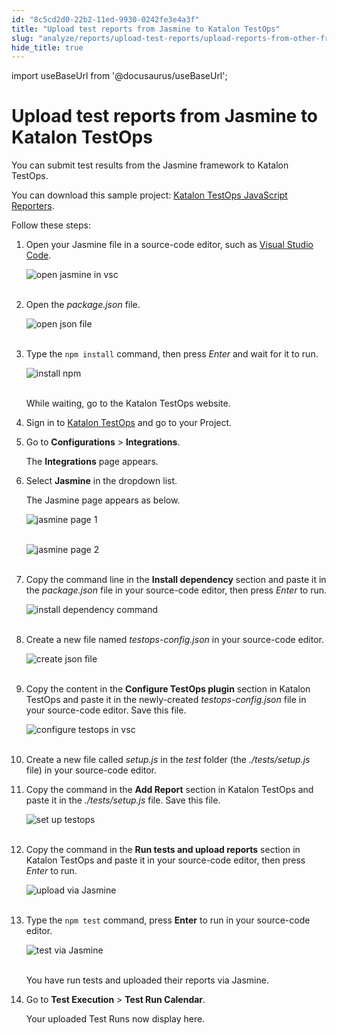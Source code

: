 ```yaml
---
id: "8c5cd2d0-22b2-11ed-9930-0242fe3e4a3f"
title: "Upload test reports from Jasmine to Katalon TestOps"
slug: "analyze/reports/upload-test-reports/upload-reports-from-other-framework/upload-test-reports-from-jasmine-to-katalon-testops"
hide_title: true
---
```

import useBaseUrl from '@docusaurus/useBaseUrl';


# <a id="id" class="anchor_top_offset"/><a id="ariaid-title1" class="anchor_top_offset"/>Upload test reports from Jasmine to <span xmlns="http://www.w3.org/1999/xhtml" className="ph">Katalon TestOps</span> 

<p xmlns="http://www.w3.org/1999/xhtml" className="p">You can submit test results from the Jasmine framework to Katalon TestOps.</p> 
<p xmlns="http://www.w3.org/1999/xhtml" className="p">You can download this sample project: <a className="xref j-external-link" href="https://github.com/katalon-studio/testops-report-js.git" target="_blank">Katalon TestOps JavaScript Reporters</a>. </p> 
<p xmlns="http://www.w3.org/1999/xhtml" className="p">Follow these steps:</p> 
<ol xmlns="http://www.w3.org/1999/xhtml" className="ol"><li className="li">     <p className="p">Open your Jasmine file in a source-code editor, such as <a className="xref j-external-link" href="https://code.visualstudio.com" target="_blank">Visual Studio Code</a>.</p>     <p className="p"> <img className="image" src={useBaseUrl("https://github.com/katalon-studio/docs-images/raw/master/katalon-analytics/docs/kt-upload-test-jasmine/kt_vs_code_open_pack_jasmine.png")} alt="open jasmine in vsc" /><br /><br />     </p>   </li><li className="li">     <p className="p">Open the <em className="ph i">package.json</em> file.</p>     <p className="p"> <img className="image" src={useBaseUrl("https://github.com/katalon-studio/docs-images/raw/master/katalon-analytics/docs/kt-upload-test-jasmine/kt_vs_code_open_json.png")} alt="open json file" /><br /><br />     </p>   </li><li className="li">     <p className="p">Type the <code className="ph codeph">npm install</code> command, then press <em className="ph i">Enter</em> and wait for it to run.</p>     <p className="p"> <img className="image" src={useBaseUrl("https://github.com/katalon-studio/docs-images/raw/master/katalon-analytics/docs/kt-upload-test-jasmine/kt_vs_code_npm_install.png")} alt="install npm" /><br /><br />     </p>     <p className="p">While waiting, go to the Katalon TestOps website.</p>   </li><li className="li">     <p className="p">Sign in to <a className="xref j-external-link" href="https://testops.katalon.io/login" target="_blank">Katalon TestOps</a> and go to your Project.</p>   </li><li className="li">     <p className="p">Go to <strong className="ph b">Configurations</strong> &gt; <strong className="ph b">Integrations</strong>.</p>     <p className="p">The <strong className="ph b">Integrations</strong> page appears.</p>   </li><li className="li">     <p className="p">Select <strong className="ph b">Jasmine</strong> in the dropdown list.</p>     <p className="p">The Jasmine page appears as below.</p>     <p className="p"> <img className="image" src={useBaseUrl("https://github.com/katalon-studio/docs-images/raw/master/katalon-analytics/docs/kt-upload-test-jasmine/jasmine-page-1.png")} alt="jasmine page 1" /><br /><br />     </p>     <p className="p"> <img className="image" src={useBaseUrl("https://github.com/katalon-studio/docs-images/raw/master/katalon-analytics/docs/kt-upload-test-jasmine/jasmine-page-2.png")} alt="jasmine page 2" /><br /><br />     </p>   </li><li className="li">     <p className="p">Copy the command line in the <strong className="ph b">Install dependency</strong> section and paste it in the <em className="ph i">package.json</em> file in your source-code editor, then press <em className="ph i">Enter</em> to run.</p>     <p className="p"> <img className="image" src={useBaseUrl("https://github.com/katalon-studio/docs-images/raw/master/katalon-analytics/docs/kt-upload-test-jasmine/kt_vs_code_paste_npm_command.png")} alt="install dependency command" /><br /><br />     </p>   </li><li className="li">     <p className="p">Create a new file named <em className="ph i">testops-config.json</em> in your source-code editor.</p>     <p className="p"> <img className="image" src={useBaseUrl("https://github.com/katalon-studio/docs-images/raw/master/katalon-analytics/docs/kt-upload-test-jasmine/kt_vs_code_create_config_json.png")} alt="create json file" /><br /><br />     </p>   </li><li className="li">     <p className="p">Copy the content in the <strong className="ph b">Configure TestOps plugin</strong> section in Katalon TestOps and paste it in the newly-created <em className="ph i">testops-config.json</em> file in your source-code editor. Save this file.</p>     <p className="p"> <img className="image" src={useBaseUrl("https://github.com/katalon-studio/docs-images/raw/master/katalon-analytics/docs/kt-upload-test-jasmine/kt_vs_code_paste_testops_config.png")} alt="configure testops in vsc" /><br /><br />     </p>   </li><li className="li">     <p className="p">Create a new file called <em className="ph i">setup.js</em> in the <em className="ph i">test</em> folder (the <em className="ph i">./tests/setup.js</em> file) in your source-code editor.</p>   </li><li className="li">     <p className="p">Copy the command in the <strong className="ph b">Add Report</strong> section in Katalon TestOps and paste it in the <em className="ph i">./tests/setup.js</em> file. Save this file.</p>     <p className="p"> <img className="image" src={useBaseUrl("https://github.com/katalon-studio/docs-images/raw/master/katalon-analytics/docs/kt-upload-test-jasmine/kt_setup_js.png")} alt="set up testops" /><br /><br />     </p>   </li><li className="li">     <p className="p">Copy the command in the <strong className="ph b">Run tests and upload reports</strong> section in Katalon TestOps and paste it in your source-code editor, then press <em className="ph i">Enter</em> to run.</p>     <p className="p"> <img className="image" src={useBaseUrl("https://github.com/katalon-studio/docs-images/raw/master/katalon-analytics/docs/kt-upload-test-jasmine/kt_vs_code_npx_jas.png")} alt="upload via Jasmine" /><br /><br />     </p>   </li><li className="li">     <p className="p">Type the <code className="ph codeph">npm test</code> command, press <strong className="ph b">Enter</strong> to run in your source-code editor.</p>     <p className="p"> <img className="image" src={useBaseUrl("https://github.com/katalon-studio/docs-images/raw/master/katalon-analytics/docs/kt-upload-test-jasmine/kt_vs_code_npm_test.png")} alt="test via Jasmine" /><br /><br />     </p>     <p className="p">You have run tests and uploaded their reports via Jasmine.</p>   </li><li className="li">     <p className="p">Go to <strong className="ph b">Test Execution</strong> &gt; <strong className="ph b">Test Run Calendar</strong>.</p>     <p className="p">Your uploaded Test Runs now display here.</p>   </li></ol> 
